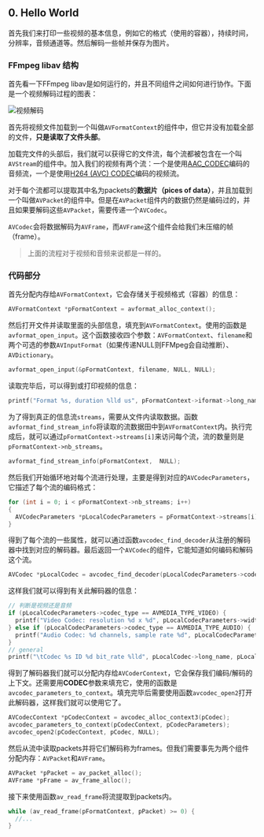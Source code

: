 ## 0. Hello World

首先我们来打印一些视频的基本信息，例如它的格式（使用的容器），持续时间，分辨率，音频通道等。然后解码一些帧并保存为图片。

### FFmpeg libav 结构

首先看一下FFmpeg libav是如何运行的，并且不同组件之间如何进行协作。下面是一个视频解码过程的图表：

![视频解码](https://github.com/leandromoreira/ffmpeg-libav-tutorial/raw/master/img/decoding.png)

首先将视频文件加载到一个叫做`AVFormatContext`的组件中，但它并没有加载全部的文件，**只是读取了文件头部**。

加载完文件的头部后，我们就可以获得它的文件流，每个流都被包含在一个叫`AVStream`的组件中。加入我们的视频有两个流：一个是使用[AAC_CODEC](https://en.wikipedia.org/wiki/Advanced_Audio_Coding)编码的音频流，一个是使用[H264 (AVC) CODEC](https://en.wikipedia.org/wiki/H.264/MPEG-4_AVC)编码的视频流。

对于每个流都可以提取其中名为packets的**数据片（pices of data）**，并且加载到一个叫做`AVPacket`的组件中。但是在`AVPacket`组件内的数据仍然是编码过的，并且如果要解码这些`AVPacket`，需要传递一个`AVCodec`。

`AVCodec`会将数据解码为`AVFrame`，而`AVFrame`这个组件会给我们未压缩的帧（frame）。

> 上面的流程对于视频和音频来说都是一样的。

### 代码部分

首先分配内存给`AVFormatContext`，它会存储关于视频格式（容器）的信息：

```c
AVFormatContext *pFormatContext = avformat_alloc_context();
```

然后打开文件并读取里面的头部信息，填充到`AVFormatContext`。使用的函数是`avformat_open_input`。这个函数接收四个参数：`AVFormatContext`、`filename`和两个可选的参数`AVInputFormat`（如果传递NULL则FFMpeg会自动推断）、`AVDictionary`。

```c
avformat_open_input(&pFormatContext, filename, NULL, NULL);
```

读取完毕后，可以得到或打印视频的信息：

```c
printf("Format %s, duration %lld us", pFormatContext->iformat->long_name, pFormatContext->duration);
```

为了得到真正的信息流`streams`，需要从文件内读取数据。函数`avformat_find_stream_info`将读取的流数据田中到`AVFormatContext`内。执行完成后，就可以通过`pFormatContext->streams[i]`来访问每个流，流的数量则是`pFormatContext->nb_streams`。

```c
avformat_find_stream_info(pFormatContext,  NULL);
```

然后我们开始循环地对每个流进行处理，主要是得到对应的`AVCodecParameters`，它描述了每个流的编码格式：

```c
for (int i = 0; i < pFormatContext->nb_streams; i++)
{
  AVCodecParameters *pLocalCodecParameters = pFormatContext->streams[i]->codecpar;
}
```

得到了每个流的一些属性，就可以通过函数`avcodec_find_decoder`从注册的解码器中找到对应的解码器。最后返回一个`AVCodec`的组件，它能知道如何编码和解码这个流。

```c
AVCodec *pLocalCodec = avcodec_find_decoder(pLocalCodecParameters->codec_id);
```

这样我们就可以得到有关此解码器的信息：

```c
// 判断是视频还是音频
if (pLocalCodecParameters->codec_type == AVMEDIA_TYPE_VIDEO) {
  printf("Video Codec: resolution %d x %d", pLocalCodecParameters->width, pLocalCodecParameters->height);
} else if (pLocalCodecParameters->codec_type == AVMEDIA_TYPE_AUDIO) {
  printf("Audio Codec: %d channels, sample rate %d", pLocalCodecParameters->channels, pLocalCodecParameters->sample_rate);
}
// general
printf("\tCodec %s ID %d bit_rate %lld", pLocalCodec->long_name, pLocalCodec->id, pCodecParameters->bit_rate);
```

得到了解码器我们就可以分配内存给`AVCoderContext`，它会保存我们编码/解码的上下文。还需要用**CODEC**参数来填充它，使用的函数是`avcodec_parameters_to_context`。填充完毕后需要使用函数`avcodec_open2`打开此解码器，这样我们就可以使用它了。

```c
AVCodecContext *pCodecContext = avcodec_alloc_context3(pCodec);
avcodec_parameters_to_context(pCodecContext, pCodecParameters);
avcodec_open2(pCodecContext, pCodec, NULL);
```

然后从流中读取packets并将它们解码称为frames。但我们需要事先为两个组件分配内存：`AVPacket`和`AVFrame`。

```c
AVPacket *pPacket = av_packet_alloc();
AVFrame *pFrame = av_frame_alloc();
```

接下来使用函数`av_read_frame`将流提取到packets内。

```c
while (av_read_frame(pFormatContext, pPacket) >= 0) {
  //...
}
```

